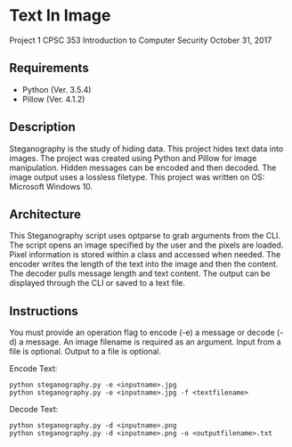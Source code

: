 # Text In Image
Project 1
CPSC 353
Introduction to Computer Security
October 31, 2017

## Requirements

- Python (Ver. 3.5.4)
- Pillow (Ver. 4.1.2)

## Description

Steganography is the study of hiding data. This project hides text data into images. The project was created using Python and Pillow for image manipulation.
Hidden messages can be encoded and then decoded. The image output uses a lossless filetype. This project was written on OS: Microsoft Windows 10.

## Architecture

This Steganography script uses optparse to grab arguments from the CLI. The script opens an image specified by the user and the pixels are loaded. Pixel information is stored within a class and accessed when needed. The encoder writes the length of the text into the image and then the content. The decoder pulls message length and text content. The output can be displayed through the CLI or saved to a text file.

## Instructions

You must provide an operation flag to encode (-e) a message or decode (-d) a message. An image filename is required as an argument. Input from a file is optional. Output to a file is optional.

Encode Text:

	python steganography.py -e <inputname>.jpg 
	python steganography.py -e <inputname>.jpg -f <textfilename>

Decode Text:

	python steganography.py -d <inputname>.png
	python steganography.py -d <inputname>.png -o <outputfilename>.txt